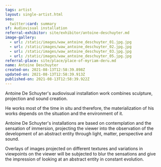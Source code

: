 ```yaml
---
tags: artist
layout: single-artist.html
seo:
  twitter:card: summary
sf: Audiovisual installation
referral-exhibitor: site/exhibitor/antoine-deschuyter.md
image-gallery:
  - url: /static/images/waw_antoine_deschuyter_01.jpg.jpg
  - url: /static/images/waw_antoine_deschuyter_02.jpg.jpg
  - url: /static/images/waw_antoine_deschuyter_03.jpg.jpg
  - url: /static/images/waw_antoine_deschuyter_05.jpg.jpg
referral-place: site/place/place-of-myriam-deru.md
name: Antoine Deschuyter
created-on: 2021-08-13T12:58:39.898Z
updated-on: 2021-08-13T12:58:39.913Z
published-on: 2021-08-13T12:58:39.922Z
---
```

<!--StartFragment-->

Antoine De Schuyter's audiovisual installation work combines sculpture, projection and sound creation.

He works most of the time in situ and therefore, the materialization of his works depends on the situation and the environment of it.

Antoine De Schuyter's installations are based on contemplation and the sensation of immersion, projecting the viewer into the observation of the development of an abstract entity through light, matter, perspective and sound.

Overlays of images projected on different textures and variations in viewpoints on the viewer will be subjected to blur the sensations and give the impression of looking at an abstract entity in constant evolution.



<!--EndFragment-->